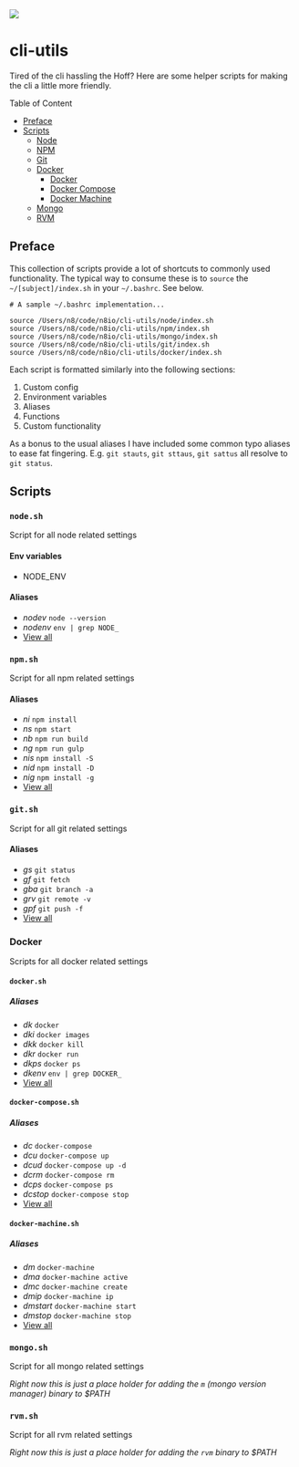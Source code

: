 <img halign="center" src="https://dl.dropboxusercontent.com/u/452959/hosted/hoff.png" style="max-width: 100%; text-align: center;" />

# cli-utils
Tired of the cli hassling the Hoff? Here are some helper scripts for making the cli a little more friendly.

Table of Content
* [Preface](#preface)
* [Scripts](#scripts)
	* [Node](#nodesh)
	* [NPM](#npmsh)
	* [Git](#gitsh)
	* [Docker](#docker)
		* [Docker](#dockersh)
		* [Docker Compose](#docker-composesh)
		* [Docker Machine](#docker-machinesh)
	* [Mongo](#mongosh)
	* [RVM](#rvmsh)

## Preface
This collection of scripts provide a lot of shortcuts to commonly used functionality. The typical way to consume these is to `source` the `~/[subject]/index.sh` in your `~/.bashrc`. See below.

````
# A sample ~/.bashrc implementation...

source /Users/n8/code/n8io/cli-utils/node/index.sh
source /Users/n8/code/n8io/cli-utils/npm/index.sh
source /Users/n8/code/n8io/cli-utils/mongo/index.sh
source /Users/n8/code/n8io/cli-utils/git/index.sh
source /Users/n8/code/n8io/cli-utils/docker/index.sh
````

Each script is formatted similarly into the following sections:

1. Custom config
2. Environment variables
3. Aliases
4. Functions
5. Custom functionality

As a bonus to the usual aliases I have included some common typo aliases to ease fat fingering. E.g. `git stauts`, `git sttaus`, `git sattus` all resolve to `git status`.

## Scripts

### `node.sh`
Script for all node related settings

#### Env variables
* NODE_ENV

#### Aliases
* *nodev* `node --version`
* *nodenv* `env | grep NODE_`
* [View all](node/node.sh)

### `npm.sh`
Script for all npm related settings

#### Aliases
* *ni* `npm install`
* *ns* `npm start`
* *nb* `npm run build`
* *ng* `npm run gulp`
* *nis* `npm install -S`
* *nid* `npm install -D`
* *nig* `npm install -g`
* [View all](npm/npm.sh)

### `git.sh`
Script for all git related settings

#### Aliases
* *gs* `git status`
* *gf* `git fetch`
* *gba* `git branch -a`
* *grv* `git remote -v`
* *gpf* `git push -f`
* [View all](git/git.sh)

### Docker
Scripts for all docker related settings

#### `docker.sh`

##### Aliases
* *dk* `docker`
* *dki* `docker images`
* *dkk* `docker kill`
* *dkr* `docker run`
* *dkps* `docker ps`
* *dkenv* `env | grep DOCKER_`
* [View all](docker/docker.sh)

#### `docker-compose.sh`

##### Aliases
* *dc* `docker-compose`
* *dcu* `docker-compose up`
* *dcud* `docker-compose up -d`
* *dcrm* `docker-compose rm`
* *dcps* `docker-compose ps`
* *dcstop* `docker-compose stop`
* [View all](docker/docker-compose.sh)

#### `docker-machine.sh`

##### Aliases
* *dm* `docker-machine`
* *dma* `docker-machine active`
* *dmc* `docker-machine create`
* *dmip* `docker-machine ip`
* *dmstart* `docker-machine start`
* *dmstop* `docker-machine stop`
* [View all](docker/docker-machine.sh)

### `mongo.sh`
Script for all mongo related settings

_Right now this is just a place holder for adding the `m` (mongo version manager) binary to $PATH_

### `rvm.sh`
Script for all rvm related settings

_Right now this is just a place holder for adding the `rvm` binary to $PATH_
